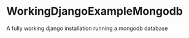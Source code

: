 WorkingDjangoExampleMongodb
===========================

A fully working django installation running a mongodb database
